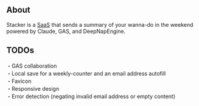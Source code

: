 ## About
Stacker is a [SaaS](https://trueryob.github.io/Stacker/) that sends a summary of your wanna-do in the weekend powered by Claude, GAS, and DeepNapEngine.

## TODOs
・GAS collaboration<br>
・Local save for a weekly-counter and an email address autofill<br>
・Favicon<br>
・Responsive design<br>
・Error detection (negating invalid email address or empty content)<br>

